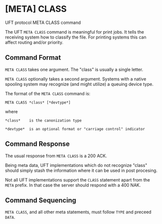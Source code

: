 # [META] CLASS

UFT protocol META CLASS command

The UFT `META CLASS` command is meaningful for print jobs.
It tells the receiving system how to classify the file.
For printing systems this can affect routing and/or priority.

## Command Format

`META CLASS` takes one argument.
The "class" is usually a single letter.

`META CLASS` optionally takes a second argument.
Systems with a native spooling system may recognize (and might utilize)
a queuing device type.

The format of the `META CLASS` command is:

    META CLASS *class* [*devtype*]

where

    *class*    is the canonization type

    *devtype*  is an optional format or "carriage control" indicator

## Command Response

The usual response from `META CLASS` is a 200 ACK.

Being meta data, UFT implementations which do not recognize "class"
should simply stash the information where it can be used in post procesing.

Not all UFT implementations support the `CLASS` statement apart from the
`META` prefix. In that case the server should respond with a 400 NAK.

## Command Sequencing

`META CLASS`, and all other meta statements, must follow `TYPE`
and preceed `DATA`.


